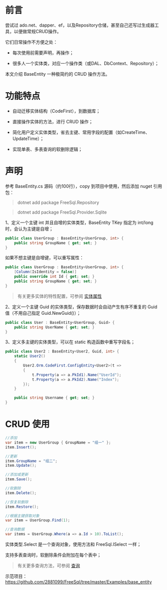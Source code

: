 ﻿---
layout: default
---

# 前言

尝试过 ado.net、dapper、ef，以及Repository仓储，甚至自己还写过生成器工具，以便做常规CRUD操作。

它们日常操作不方便之处：

- 每次使用前需要声明，再操作；

- 很多人一个实体类，对应一个操作类（或DAL、DbContext、Repository）；

本文介绍 BaseEntity 一种极简约的 CRUD 操作方法。

# 功能特点

- 自动迁移实体结构（CodeFirst），到数据库；

- 直接操作实体的方法，进行 CRUD 操作；

- 简化用户定义实体类型，省去主键、常用字段的配置（如CreateTime、UpdateTime）；

- 实现单表、多表查询的软删除逻辑；

# 声明

参考 BaseEntity.cs 源码（约100行），copy 到项目中使用，然后添加 nuget 引用包：

> dotnet add package FreeSql.Repository

> dotnet add package FreeSql.Provider.Sqlite

1、定义一个主键 int 并且自增的实体类型，BaseEntity TKey 指定为 int/long 时，会认为主键是自增；

```csharp
public class UserGroup : BaseEntity<UserGroup, int> {
    public string GroupName { get; set; }
}
```

如果不想主键是自增键，可以重写属性：

```csharp
public class UserGroup : BaseEntity<UserGroup, int> {
    [Column(IsIdentity = false)] 
    public override int Id { get; set; }
    public string GroupName { get; set; }
}
```
> 有关更多实体的特性配置，可参阅 [实体属性](entity-attribute.md)

2、定义一个主键 Guid 的实体类型，保存数据时会自动产生有序不重复的 Guid 值（不用自己指定 Guid.NewGuid()）；

```csharp
public class User : BaseEntity<UserGroup, Guid> {
    public string UserName { get; set; }
}
```

3、定义多主键的实体类型，可以在 static 构造函数中重写字段名；

```csharp
public class User2 : BaseEntity<User2, Guid, int> {
    static User2()
    {
        User2.Orm.CodeFirst.ConfigEntity<User2>(t =>
        {
            t.Property(a => a.PkId1).Name("UserId");
            t.Property(a => a.PkId2).Name("Index");
        });
    }

    public string Username { get; set; }
}
```


# CRUD 使用

```csharp
//添加
var item = new UserGroup { GroupName = "组一" };
item.Insert();

//更新
item.GroupName = "组二";
item.Update();

//添加或更新
item.Save();

//软删除
item.Delete();

//恢复软删除
item.Restore();

//根据主键获取对象
var item = UserGroup.Find(1);

//查询数据
var items = UserGroup.Where(a => a.Id > 10).ToList();
```

实体类型.Select 是一个查询对象，使用方法和 FreeSql.ISelect 一样；

支持多表查询时，软删除条件会附加在每个表中；

> 有关更多查询方法，可参阅 [查询](select.md)

示范项目：https://github.com/2881099/FreeSql/tree/master/Examples/base_entity